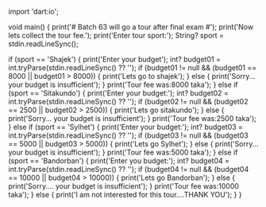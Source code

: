 import 'dart:io';

void main() {
  print('# Batch 63 will go a tour after final exam #');
  print('Now lets collect the tour fee.');
  print('Enter tour sport:');
  String? sport = stdin.readLineSync();

  if (sport == 'Shajek') {
    print('Enter your budget');
    int? budget01 = int.tryParse(stdin.readLineSync() ?? '');
    if (budget01 != null && (budget01 == 8000 || budget01 > 8000)) {
      print('Lets go to shajek');
    } else {
      print('Sorry... your budget is insufficient');
    }
    print('Tour fee was:8000 taka');
  } else if (sport == 'Sitakundo') {
    print('Enter your budget:');
    int? budget02 = int.tryParse(stdin.readLineSync() ?? '');
    if (budget02 != null && (budget02 == 2500 || budget02 > 2500)) {
      print('Lets go sitakundo');
    } else {
      print('Sorry... your budget is insufficient');
    }
    print('Tour fee was:2500 taka');
  } else if (sport == 'Sylhet') {
    print('Enter your budget:');
    int? budget03 = int.tryParse(stdin.readLineSync() ?? '');
    if (budget03 != null && (budget03 == 5000 || budget03 > 5000)) {
      print('Lets go Sylhet');
    } else {
      print('Sorry... your budget is insufficient');
    }
    print('Tour fee was:5000 taka');
  } else if (sport == 'Bandorban') {
    print('Enter you budget:');
    int? budget04 = int.tryParse(stdin.readLineSync() ?? '');
    if (budget04 != null && (budget04 == 10000 || budget04 > 10000)) {
      print('Lets go Bandorban');
    } else {
      print('Sorry.... your budget is insufficient');
    }
    print('Tour fee was:10000 taka');
  } else {
    print('I am not interested for this tour....THANK YOU');
  }
}
